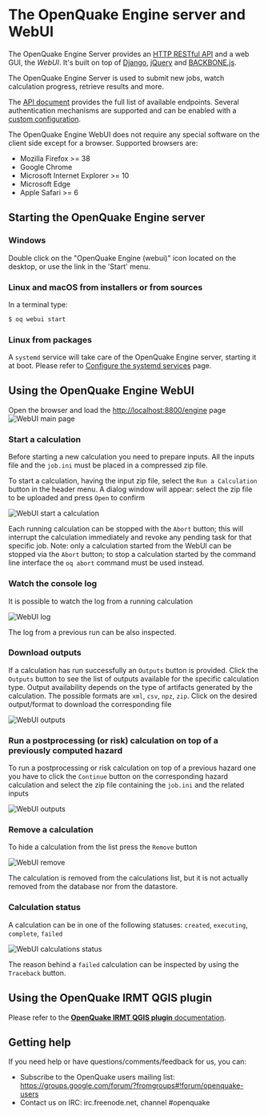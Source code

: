 # The OpenQuake Engine server and WebUI

The OpenQuake Engine Server provides an [HTTP RESTful API](https://en.wikipedia.org/wiki/Representational_state_transfer) and a web GUI, the *WebUI*. It's built on top of [Django](https://www.djangoproject.com/), [jQuery](https://jquery.com/) and [BACKBONE.js](http://backbonejs.org/).

The OpenQuake Engine Server is used to submit new jobs, watch calculation progress, retrieve results and more.

The [API document](../web-api.md) provides the full list of available endpoints. Several authentication mechanisms are supported and can be enabled with a [custom configuration](../installing/server.md).

The OpenQuake Engine WebUI does not require any special software on the client side except for a browser. Supported browsers are:

- Mozilla Firefox >= 38
- Google Chrome
- Microsoft Internet Explorer >= 10
- Microsoft Edge
- Apple Safari >= 6

## Starting the OpenQuake Engine server

### Windows

Double click on the "OpenQuake Engine (webui)" icon located on the desktop, or use the link in the 'Start' menu.

### Linux and macOS from installers or from sources

In a terminal type:

```bash
$ oq webui start
```

### Linux from packages

A `systemd` service will take care of the OpenQuake Engine server, starting it at boot.
Please refer to [Configure the systemd services](../installing/rhel.md#configure-the-system-services) page.


## Using the OpenQuake Engine WebUI

Open the browser and load the [http://localhost:8800/engine](http://localhost:8800/engine) page
![WebUI main page](../img/webui-main.gif)

### Start a calculation

Before starting a new calculation you need to prepare inputs. All the inputs file and the `job.ini` must be placed in a compressed zip file.

To start a calculation, having the input zip file, select the `Run a Calculation` button in the header menu. A dialog window will appear: select the zip file to be uploaded and press `Open` to confirm

![WebUI start a calculation](../img/webui-run.gif)

Each running calculation can be stopped with the `Abort` button; this  will interrupt the calculation immediately and revoke any pending task for that specific job.
Note: only a calculation started from the WebUI can be stopped via the `Abort` button; to stop a calculation started by the command line interface the `oq abort` command must be used instead.

### Watch the console log

It is possible to watch the log from a running calculation

![WebUI log](../img/webui-log.gif)

The log from a previous run can be also inspected.

### Download outputs

If a calculation has run successfully an `Outputs` button is provided. Click the `Outputs` button to see the list of outputs available for the specific calculation type.
Output availability depends on the type of artifacts generated by the calculation. The possible formats are `xml`, `csv`, `npz`, `zip`. Click on the desired output/format to download the corresponding file

![WebUI outputs](../img/webui-outputs.gif)

### Run a postprocessing (or risk) calculation on top of a previously computed hazard

To run a postprocessing or risk calculation on top of a previous hazard one you have to click the `Continue` button on the corresponding hazard calculation and select the zip file containing the `job.ini` and the related inputs

![WebUI outputs](../img/webui-risk.gif)

### Remove a calculation

To hide a calculation from the list press the `Remove` button

![WebUI remove](../img/webui-remove.gif)

The calculation is removed from the calculations list, but it is not actually removed from the database nor from the datastore.

### Calculation status

A calculation can be in one of the following statuses: `created`, `executing`, `complete`, `failed`

![WebUI calculations status](../img/webui-status.gif)

The reason behind a `failed` calculation can be inspected by using the `Traceback` button.

## Using the OpenQuake IRMT QGIS plugin

Please refer to the [**OpenQuake IRMT QGIS plugin** documentation](https://docs.openquake.org/oq-irmt-qgis/).

## Getting help
If you need help or have questions/comments/feedback for us, you can:
  * Subscribe to the OpenQuake users mailing list: https://groups.google.com/forum/?fromgroups#!forum/openquake-users
  * Contact us on IRC: irc.freenode.net, channel #openquake
